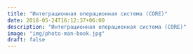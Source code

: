 ```yaml
---
title: "Интеграционная операционная система (CORE)"
date: 2018-05-24T16:12:37+06:00
description: "Интеграционная операционная система (CORE)"
image: "img/photo-man-book.jpg"
draft: false
---
```


